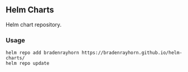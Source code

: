 ## Helm Charts

Helm chart repository.

### Usage

```shell
helm repo add bradenrayhorn https://bradenrayhorn.github.io/helm-charts/
helm repo update
```
